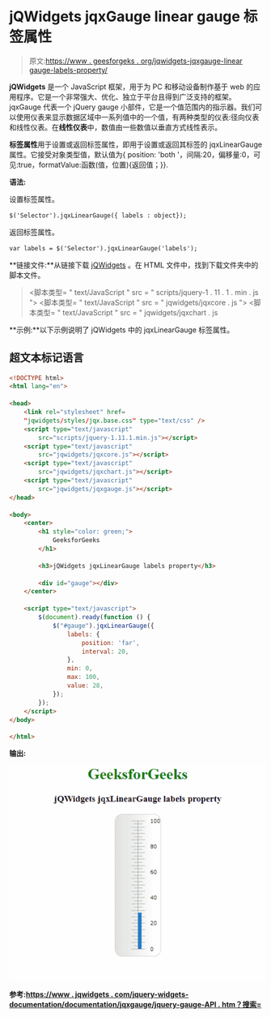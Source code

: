 # jQWidgets jqxGauge linear gauge 标签属性

> 原文:[https://www . geesforgeks . org/jqwidgets-jqxgauge-linear gauge-labels-property/](https://www.geeksforgeeks.org/jqwidgets-jqxgauge-lineargauge-labels-property/)

**jQWidgets** 是一个 JavaScript 框架，用于为 PC 和移动设备制作基于 web 的应用程序。它是一个非常强大、优化、独立于平台且得到广泛支持的框架。jqxGauge 代表一个 jQuery gauge 小部件，它是一个值范围内的指示器。我们可以使用仪表来显示数据区域中一系列值中的一个值，有两种类型的仪表:径向仪表和线性仪表。在**线性仪表**中，数值由一些数值以垂直方式线性表示。

**标签属性**用于设置或返回标签属性，即用于设置或返回其标签的 jqxLinearGauge 属性。它接受对象类型值，默认值为{ position: 'both '，间隔:20，偏移量:0，可见:true，formatValue:函数(值，位置){返回值；}}.

**语法:**

设置标签属性。

```html
$('Selector').jqxLinearGauge({ labels : object});
```

返回标签属性。

```html
var labels = $('Selector').jqxLinearGauge('labels');
```

**链接文件:**从链接下载 [jQWidgets](https://www.jqwidgets.com/download/) 。在 HTML 文件中，找到下载文件夹中的脚本文件。

> <link rel="”stylesheet”" href="”jqwidgets/styles/jqx.base.css”" type="”text/css”">
> <脚本类型= " text/JavaScript " src = " scripts/jquery-1 . 11 . 1 . min . js "></脚本类型>
> <脚本类型= " text/JavaScript " src = " jqwidgets/jqxcore . js "></脚本类型>
> <脚本类型= " text/JavaScript " src = " jqwidgets/jqxchart . js

**示例:**以下示例说明了 jQWidgets 中的 jqxLinearGauge 标签属性。

## 超文本标记语言

```html
<!DOCTYPE html>
<html lang="en">

<head>
    <link rel="stylesheet" href=
    "jqwidgets/styles/jqx.base.css" type="text/css" />
    <script type="text/javascript" 
        src="scripts/jquery-1.11.1.min.js"></script>
    <script type="text/javascript" 
        src="jqwidgets/jqxcore.js"></script>
    <script type="text/javascript" 
        src="jqwidgets/jqxchart.js"></script>
    <script type="text/javascript" 
        src="jqwidgets/jqxgauge.js"></script>
</head>

<body>
    <center>
        <h1 style="color: green;">
            GeeksforGeeks
        </h1>

        <h3>jQWidgets jqxLinearGauge labels property</h3>

        <div id="gauge"></div>
    </center>

    <script type="text/javascript">
        $(document).ready(function () {
            $("#gauge").jqxLinearGauge({
                labels: {
                    position: 'far',
                    interval: 20,
                },
                min: 0,
                max: 100,
                value: 28,
            });
        });
    </script>
</body>

</html>
```

**输出:**

![](img/7f3a7a13fbb5847e7de3f900bdeffcc3.png)

**参考:**[**https://www . jqwidgets . com/jquery-widgets-documentation/documentation/jqxgauge/jquery-gauge-API . htm？搜索=**](https://www.jqwidgets.com/jquery-widgets-documentation/documentation/jqxgauge/jquery-gauge-api.htm?search=)